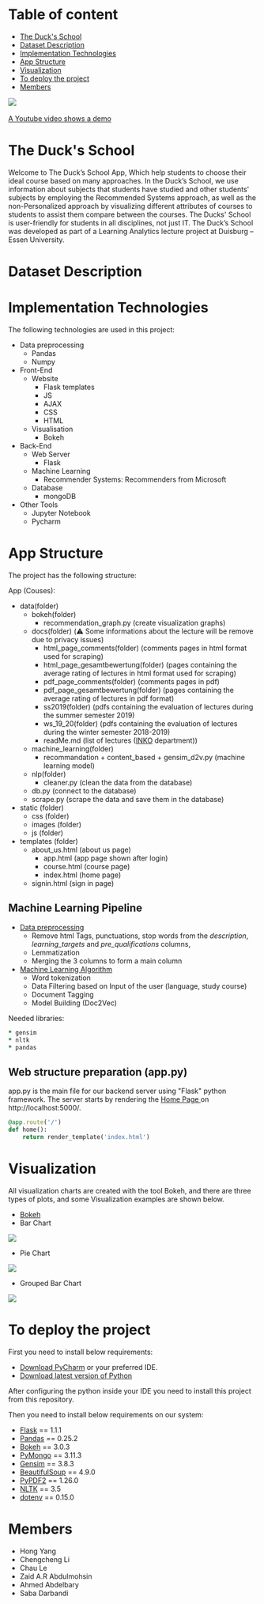 # Table of content 
- [The Duck's School](#headers)
- [Dataset Description](#headers1)
- [Implementation Technologies](#headers2)
- [App Structure](#headers3)
- [Visualization](#headers4)
- [To deploy the project](#headers5)
- [Members](#headers6)

<a name="headers"/>

<img src="https://github.com/LiChengcheng-1/LA_project-master/blob/master/LA_project-master/static/images/logo2.png" align= " right">
<br>
<br>
<a href="https://youtu.be/2ErSRCsd7qc">A Youtube video shows a demo</a>


# The Duck's School
Welcome to The Duck’s School App, Which help students to choose their ideal course based on many approaches.
In the Duck’s School, we use information about subjects that students have studied and other students' subjects by employing the Recommended Systems approach, as well as the non-Personalized approach by visualizing different attributes of courses to students to assist them compare between the courses. The Ducks' School is user-friendly for students in all disciplines, not just IT.
The Duck’s School was developed as part of a Learning Analytics lecture project at Duisburg – Essen University.


<a name="headers1"/>

# Dataset Description


<a name="headers2"/>

# Implementation Technologies
The following technologies are used in this project:

* Data preprocessing
  + Pandas
  + Numpy
* Front-End
  + Website
    + Flask templates
    + JS
    + AJAX
    + CSS
    + HTML
  + Visualisation
    + Bokeh
* Back-End
  + Web Server
    + Flask
  + Machine Learning 
    + Recommender Systems: Recommenders from Microsoft
  + Database
    + mongoDB
* Other Tools
  + Jupyter Notebook
  + Pycharm

<a name="headers3"/>

# App Structure
The project has the following structure:

App (Couses):
  + data(folder)
    + bokeh(folder)
      + recommendation_graph.py       (create visualization graphs)
    + docs(folder)   (:warning: Some informations about the lecture will be remove due to privacy issues)
      + html_page_comments(folder)    (comments pages in html format used for scraping)
      + html_page_gesamtbewertung(folder) (pages containing the average rating of lectures in html format used for scraping)
      + pdf_page_comments(folder)     (comments pages in pdf)
      + pdf_page_gesamtbewertung(folder)  (pages containing the average rating of lectures in pdf format)
      + ss2019(folder)  (pdfs containing the evaluation of lectures during the summer semester 2019)
      + ws_19_20(folder) (pdfs containing the evaluation of lectures during the winter semester 2018-2019)
      + readMe.md                     (list of lectures ([INKO](https://www.uni-due.de/iw/inko/en/) department))
    + machine_learning(folder)
      + recommandation
            + content_based
               + gensim_d2v.py (machine learning model)
    + nlp(folder)
      + cleaner.py          (clean the data from the database)           
    + db.py                 (connect to the database)
    + scrape.py             (scrape the data and save them in the database)
  + static (folder)
    + css (folder)
    + images (folder)
    + js (folder)
  + templates (folder)
    + about_us.html         (about us page)
	   + app.html              (app page shown after login)
	   + course.html           (course page)
	   + index.html            (home page)
    + signin.html  (sign in page)

## Machine Learning Pipeline
* <a href="data/nlp/cleaner.py">Data preprocessing</a>
  + Remove html Tags, punctuations, stop words from the <i>description</i>, <i>learning_targets</i> and <i>pre_qualifications</i> columns, 
  + Lemmatization
  + Merging the 3 columns to form a main column
* <a href="data/machine_learning/recommandation/content_based/gensim_d2v.py">Machine Learning Algorithm</a> 
  + Word tokenization
  + Data Filtering based on Input of the user (language, study course)
  + Document Tagging
  + Model Building (Doc2Vec)

Needed libraries:

```ruby
* gensim
* nltk
* pandas
```

## Web structure preparation (app.py)
app.py is the main file for our backend server using "Flask" python framework. The server starts by rendering the <a href="templates/index.html"> Home Page </a> on http://localhost:5000/.

```ruby
@app.route('/')
def home():
    return render_template('index.html')
```

<a name="headers4"/>

# Visualization
All visualization charts are created with the tool Bokeh, and there are three types of plots, and some Visualization examples are shown below.
+ <a href="https://bokeh.org/"> Bokeh </a>
+ Bar Chart
<img src="https://github.com/LiChengcheng-1/LA_project-master/blob/master/LA_project-master/static/images/BarChart.png">

+ Pie Chart
<img src="https://github.com/LiChengcheng-1/LA_project-master/blob/master/LA_project-master/static/images/PieChart.png">

+ Grouped Bar Chart
<img src="https://github.com/LiChengcheng-1/LA_project-master/blob/master/LA_project-master/static/images/GroupedBarChart.png">

<a name="headers5"/>

# To deploy the project
First you need to install below requirements:
+ <a href="https://www.jetbrains.com/pycharm/download/#section=windows">Download PyCharm</a> or your preferred IDE.
+ <a href="https://www.python.org/downloads/">Download latest version of Python</a>

After configuring the python inside your IDE you need to install this project from this repository. 

Then you need to install below requirements on our system:
  * [Flask](https://flask.palletsprojects.com/en/1.1.x/installation/#install-flask) == 1.1.1
  * [Pandas](https://pypi.org/project/pandas/) == 0.25.2
  * [Bokeh](https://docs.bokeh.org/en/latest/docs/first_steps/installation.html) == 3.0.3
  * [PyMongo](https://pymongo.readthedocs.io/en/stable/installation.html) == 3.11.3
  * [Gensim](https://pypi.org/project/gensim/) == 3.8.3
  * [BeautifulSoup](https://www.crummy.com/software/BeautifulSoup/bs4/doc/#installing-beautiful-soup) == 4.9.0
  * [PyPDF2](https://pypi.org/project/PyPDF2/) == 1.26.0
  * [NLTK](https://www.nltk.org/install.html) == 3.5
  * [dotenv](https://pypi.org/project/python-dotenv/) == 0.15.0

<a name="headers6"/>

# Members
* Hong Yang
* Chengcheng Li
* Chau Le 
* Zaid A.R Abdulmohsin
* Ahmed Abdelbary
* Saba Darbandi


